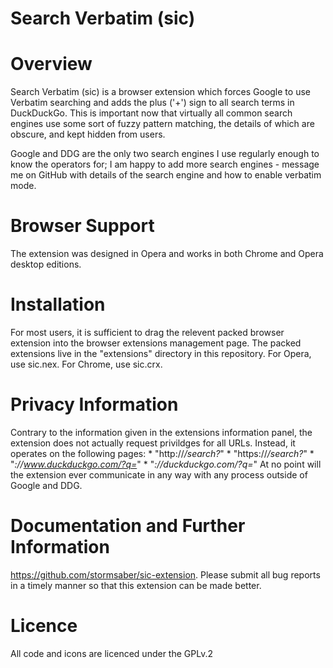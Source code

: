 Search Verbatim (sic)
=====================

# Overview
Search Verbatim (sic) is a browser extension which forces Google to use Verbatim searching and adds the plus ('+') sign to all search terms in DuckDuckGo. This is important now that virtually all common search engines use some sort of fuzzy pattern matching, the details of which are obscure, and kept hidden from users. 

Google and DDG are the only two search engines I use regularly enough to know the operators for; I am happy to add more search engines - message me on GitHub with details of the search engine and how to enable verbatim mode.

# Browser Support
The extension was designed in Opera and works in both Chrome and Opera desktop editions.

# Installation
For most users, it is sufficient to drag the relevent packed browser extension into the browser extensions management page. The packed extensions live in the "extensions" directory in this repository. For Opera, use sic.nex. For Chrome, use sic.crx.

# Privacy Information
Contrary to the information given in the extensions information panel, the extension does not actually request privildges for all URLs. Instead, it operates on the following pages:
	* "http://*/search?*"
	* "https://*/search?*"
	* "*://www.duckduckgo.com/?q=*"
	* "*://duckduckgo.com/?q=*"
At no point will the extension ever communicate in any way with any process outside of Google and DDG.

# Documentation and Further Information
https://github.com/stormsaber/sic-extension. Please submit all bug reports in a timely manner so that this extension can be made better.

# Licence
All code and icons are licenced under the GPLv.2